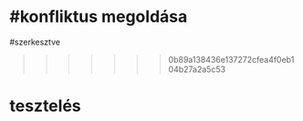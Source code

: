 #konfliktus megoldása
=======
#szerkesztve
>>>>>>> 0b89a138436e137272cfea4f0eb104b27a2a5c53
# tesztelés 
